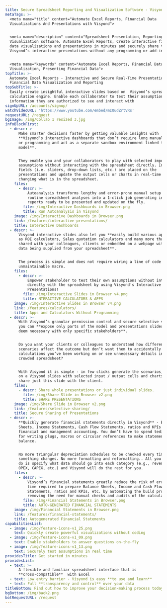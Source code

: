 ```yaml
---
title: Secure Spreadsheet Reporting and Visualization Software - Visyond
metaTags: >-
  <meta name="title" content="Automate Excel Reports, Financial Data
  Visualizations And Presentations with Visyond">


  <meta name="description" content="Spreadsheet Presentation, Reporting and
  Visualization software. Automate Excel Reports, Create interactive financial
  data visualizations and presentations in minutes and securely share them using
  Visyond’s interactive presentations without any programming or add-ins.">


  <meta name="keywords" content="Automate Excel Reports, Financial Data
  Visualization, Presenting Financial Data">
topTitle: >-
  Automate Excel Reports - Interactive and Secure Real-Time Presentation,
  Financial Data Visualization and Reporting
topSubTitle: >-
  Easily create insightful interactive slides based on  Visyond’s spreadsheet
  calculation engine. Enable each collaborator to test their assumptions only on
  information they are authorized to see and interact with
signUpURL: /accounts/signup/
watchVideoURL: 'https://www.youtube.com/embed/mIOudZrtVRs'
requestURL: /request
bgImage: /img/Collab 1 resized 3.jpg
infoBlockFirst:
  - descr: >-
      Make smarter decisions faster by getting valuable insights with
      **Visyond’s interactive dashboards that don’t require long manual setups
      or programming and act as a separate sandbox environment linked to your
      model**. 


      They enable you and your collaborators to play with selected important
      assumptions without interacting with the spreadsheet directly. Input
      fields (i.e. sliders, drop-down lists, etc.) are placed on the
      presentations and update the output cells or charts in real-time without
      changing what is in the spreadsheet.
    files:
      - descr: >-
          Autoanalysis transforms lengthy and error-prone manual setup for
          routine spreadsheet analyses into a 1-click job generating insightful
          reports ready to be presented and updated on the fly.
        file: /img/Interactive Dashboards in Browser.png
        title: Run Autoanalysis in Visyond
    image: /img/Interactive Dashboards in Browser.png
    link: /features/interactive-presentations/
    title: Interactive Dashboards
  - descr: >-
      Visyond interactive slides also let you **easily build various apps, such
      as ROI calculators, Sales quotation calculators and many more that can be
      shared with your colleagues, clients or embedded on a webpage with the
      data being supplied from your spreadsheet**.


      The process is simple and does not require wiring a line of code or
      unmaintainable macro.
    files:
      - descr: >-
          Empower stakeholder to test their own assumptions without interacting
          directly with the spreadsheet by using Visyond's Interactive
          Presentations!
        file: /img/Interactive Slides in Browser v4.png
        title: NTERACTIVE CALCULATORS & APPS
    image: /img/Interactive Slides in Browser v4.png
    link: /features/calculators/
    title: Apps and Calculators Without Programming
  - descr: >-
      With Visyond’s granular permission control and secure selective sharing
      you can **expose only parts of the model and presentations slides that you
      deem necessary with only specific stakeholders**. 


      Do you want your clients or colleagues to understand how different
      scenarios affect the outcome but don’t want them to accidentally break the
      calculations you’ve been working on or see unnecessary details in a
      crowded spreadsheet?


      With Visyond it is simple - in few clicks generate the scenarios, put them
      on a Visyond slides with selected input / output cells and charts, and
      share just this slide with the client.
    files:
      - descr: Share whole presentations or just individual slides.
        file: /img/Share Slide in Browser v2.png
        title: SHARE PRESENTATIONS
    image: /img/Share Slide in Browser v2.png
    link: /features/selective-sharing/
    title: Secure Sharing of Presentations
  - descr: >-
      **Quickly generate financial statements directly in Visyond** - Balance
      Sheets, Income Statements, Cash Flow Statements, ratios and KPIs for
      financial and management accounting. You don’t have to spend tedious time
      for writing plugs, macros or circular references to make statements
      balance. 


      No more triangular depreciation schedules to be checked every time
      something changes. No more formatting and reformatting.. All you need to
      do is specify what data should go into each category (e.g., revenues,
      OPEX, CAPEX, etc.) and Visyond will do the rest for you.
    files:
      - descr: >-
          Visyond’s financial statements greatly reduce the risk of errors and
          time required to prepare Balance Sheets, Income and Cash Flow
          Statements, ratios and KPIs, etc. by automating the build process and
          removing the need for manual checks and audits of the calculations.
        file: /img/Financial Statements in Browser.png
        title: AUTO-GENERATED FINANCIAL STATEMENTS
    image: /img/Financial Statements in Browser.png
    link: /features/financial-statements/
    title: Autogenerated Financial Statements
capabilitiesList:
  - image: /img/feature-icons-v1_25.png
    text: Quickly create powerful visualizations without coding
  - image: /img/feature-icons-v1_09.png
    text: Enable stakeholders to answer questions on-the-fly
  - image: /img/feature-icons-v1_13.png
    text: Securely test assumptions in real time
providesTitle: Get started in minutes
providesList:
  - text: >-
      A flexible and familiar spreadsheet interface that is
      **cross-compatible**  with Excel
  - text: Low entry barrier - Visyond is easy **to use and learn**
  - text: Full **transparency and control** over your data
titleBottom: Find out how to improve your decision-making process today
bgBottom: /img/back2.png
botRequestURL: /request
---
```


